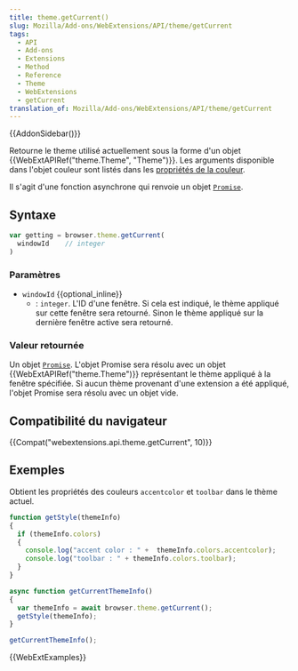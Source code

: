 ```yaml
---
title: theme.getCurrent()
slug: Mozilla/Add-ons/WebExtensions/API/theme/getCurrent
tags:
  - API
  - Add-ons
  - Extensions
  - Method
  - Reference
  - Theme
  - WebExtensions
  - getCurrent
translation_of: Mozilla/Add-ons/WebExtensions/API/theme/getCurrent
---
```

{{AddonSidebar()}}

Retourne le theme utilisé actuellement sous la forme d'un objet {{WebExtAPIRef("theme.Theme", "Theme")}}. Les arguments disponible dans l'objet couleur sont listés dans les [propriétés de la couleur](/fr/Add-ons/WebExtensions/manifest.json/theme#colors).

Il s'agit d'une fonction asynchrone qui renvoie un objet [`Promise`](/fr/docs/Web/JavaScript/Reference/Objets_globaux/Promise).

## Syntaxe

```js
var getting = browser.theme.getCurrent(
  windowId    // integer
)
```

### Paramètres

- `windowId` {{optional_inline}}
  - : `integer`. L'ID d'une fenêtre. Si cela est indiqué, le thème appliqué sur cette fenêtre sera retourné. Sinon le thème appliqué sur la dernière fenêtre active sera retourné.

### Valeur retournée

Un objet [`Promise`](/fr/docs/Web/JavaScript/Reference/Objets_globaux/Promise). L'objet Promise sera résolu avec un objet {{WebExtAPIRef("theme.Theme")}} représentant le thème appliqué à la fenêtre spécifiée. Si aucun thème provenant d'une extension a été appliqué, l'objet Promise sera résolu avec un objet vide.

## Compatibilité du navigateur

{{Compat("webextensions.api.theme.getCurrent", 10)}}

## Exemples

Obtient les propriétés des couleurs `accentcolor` et `toolbar` dans le thème actuel.

```js
function getStyle(themeInfo)
{
  if (themeInfo.colors)
  {
    console.log("accent color : " +  themeInfo.colors.accentcolor);
    console.log("toolbar : " + themeInfo.colors.toolbar);
  }
}

async function getCurrentThemeInfo()
{
  var themeInfo = await browser.theme.getCurrent();
  getStyle(themeInfo);
}

getCurrentThemeInfo();
```

{{WebExtExamples}}

